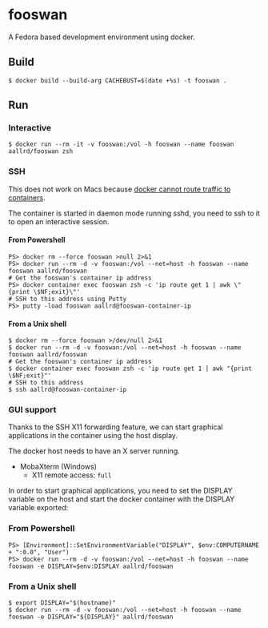 # fooswan

A Fedora based development environment using docker.

## Build

    $ docker build --build-arg CACHEBUST=$(date +%s) -t fooswan .

## Run

### Interactive

    $ docker run --rm -it -v fooswan:/vol -h fooswan --name fooswan aallrd/fooswan zsh

### SSH

This does not work on Macs because [docker cannot route traffic to containers](https://docs.docker.com/docker-for-mac/networking/#i-cannot-ping-my-containers).

The container is started in daemon mode running sshd, you need to ssh to it to open an interactive session.

#### From Powershell

    PS> docker rm --force fooswan >null 2>&1
    PS> docker run --rm -d -v fooswan:/vol --net=host -h fooswan --name fooswan aallrd/fooswan
    # Get the fooswan's container ip address
    PS> docker container exec fooswan zsh -c 'ip route get 1 | awk \"{print \$NF;exit}\"'
    # SSH to this address using Putty
    PS> putty -load fooswan aallrd@fooswan-container-ip

#### From a Unix shell

    $ docker rm --force fooswan >/dev/null 2>&1
    $ docker run --rm -d -v fooswan:/vol --net=host -h fooswan --name fooswan aallrd/fooswan
    # Get the fooswan's container ip address
    $ docker container exec fooswan zsh -c 'ip route get 1 | awk "{print \$NF;exit}"'
    # SSH to this address
    $ ssh aallrd@fooswan-container-ip

### GUI support

Thanks to the SSH X11 forwarding feature, we can start graphical applications in the container using the host display.

The docker host needs to have an X server running.

- MobaXterm (Windows)
  - X11 remote access: `full`

In order to start graphical applications, you need to set the DISPLAY variable on the host and start the docker container with the DISPLAY variable exported:

### From Powershell

    PS> [Environment]::SetEnvironmentVariable("DISPLAY", $env:COMPUTERNAME + ":0.0", "User")
    PS> docker run --rm -d -v fooswan:/vol --net=host -h fooswan --name fooswan -e DISPLAY=$env:DISPLAY aallrd/fooswan

### From a Unix shell

    $ export DISPLAY="$(hostname)"
    $ docker run --rm -d -v fooswan:/vol --net=host -h fooswan --name fooswan -e DISPLAY="${DISPLAY}" aallrd/fooswan
